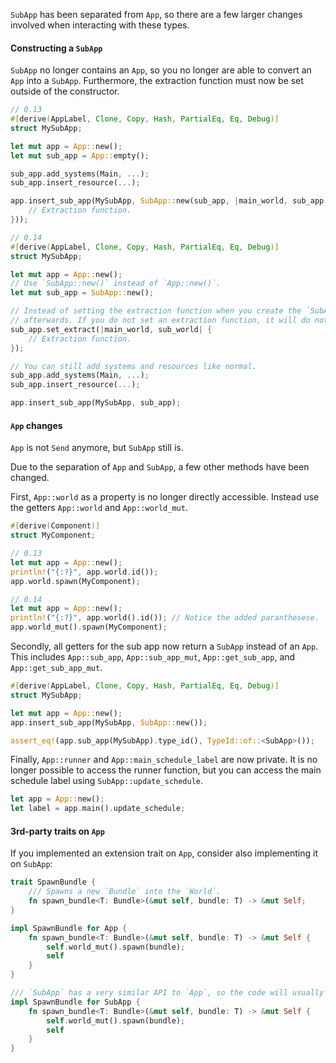 `SubApp` has been separated from `App`, so there are a few larger changes involved when interacting with these types.

#### Constructing a `SubApp`

`SubApp` no longer contains an `App`, so you no longer are able to convert an `App` into a `SubApp`. Furthermore, the extraction function must now be set outside of the constructor.

```rust
// 0.13
#[derive(AppLabel, Clone, Copy, Hash, PartialEq, Eq, Debug)]
struct MySubApp;

let mut app = App::new();
let mut sub_app = App::empty();

sub_app.add_systems(Main, ...);
sub_app.insert_resource(...);

app.insert_sub_app(MySubApp, SubApp::new(sub_app, |main_world, sub_app| {
    // Extraction function.
}));

// 0.14
#[derive(AppLabel, Clone, Copy, Hash, PartialEq, Eq, Debug)]
struct MySubApp;

let mut app = App::new();
// Use `SubApp::new()` instead of `App::new()`.
let mut sub_app = SubApp::new();

// Instead of setting the extraction function when you create the `SubApp`, you must set it
// afterwards. If you do not set an extraction function, it will do nothing.
sub_app.set_extract(|main_world, sub_world| {
    // Extraction function.
});

// You can still add systems and resources like normal.
sub_app.add_systems(Main, ...);
sub_app.insert_resource(...);

app.insert_sub_app(MySubApp, sub_app);
```

#### `App` changes

`App` is not `Send` anymore, but `SubApp` still is.

Due to the separation of `App` and `SubApp`, a few other methods have been changed.

First, `App::world` as a property is no longer directly accessible. Instead use the getters `App::world` and `App::world_mut`.

```rust
#[derive(Component)]
struct MyComponent;

// 0.13
let mut app = App::new();
println!("{:?}", app.world.id());
app.world.spawn(MyComponent);

// 0.14
let mut app = App::new();
println!("{:?}", app.world().id()); // Notice the added paranthesese.
app.world_mut().spawn(MyComponent);
```

Secondly, all getters for the sub app now return a `SubApp` instead of an `App`. This includes `App::sub_app`, `App::sub_app_mut`, `App::get_sub_app`, and `App::get_sub_app_mut`.

```rust
#[derive(AppLabel, Clone, Copy, Hash, PartialEq, Eq, Debug)]
struct MySubApp;

let mut app = App::new();
app.insert_sub_app(MySubApp, SubApp::new());

assert_eq!(app.sub_app(MySubApp).type_id(), TypeId::of::<SubApp>());
```

Finally, `App::runner` and `App::main_schedule_label` are now private. It is no longer possible to access the runner function, but you can access the main schedule label using `SubApp::update_schedule`.

```rust
let app = App::new();
let label = app.main().update_schedule;
```

#### 3rd-party traits on `App`

If you implemented an extension trait on `App`, consider also implementing it on `SubApp`:

```rust
trait SpawnBundle {
    /// Spawns a new `Bundle` into the `World`.
    fn spawn_bundle<T: Bundle>(&mut self, bundle: T) -> &mut Self;
}

impl SpawnBundle for App {
    fn spawn_bundle<T: Bundle>(&mut self, bundle: T) -> &mut Self {
        self.world_mut().spawn(bundle);
        self
    }
}

/// `SubApp` has a very similar API to `App`, so the code will usually look the same.
impl SpawnBundle for SubApp {
    fn spawn_bundle<T: Bundle>(&mut self, bundle: T) -> &mut Self {
        self.world_mut().spawn(bundle);
        self
    }
}
```
